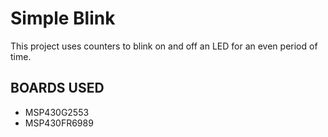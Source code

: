 # Simple Blink
This project uses counters to blink on and off an LED for an even period of time.

## BOARDS USED
* MSP430G2553
* MSP430FR6989
